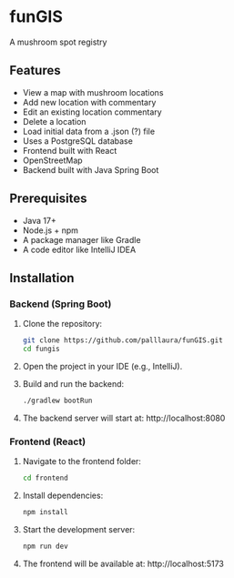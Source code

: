# funGIS
A mushroom spot registry

## Features

* View a map with mushroom locations
* Add new location with commentary
* Edit an existing location commentary
* Delete a location
* Load initial data from a .json (?) file
* Uses a PostgreSQL database
* Frontend built with React
* OpenStreetMap
* Backend built with Java Spring Boot

## Prerequisites
* Java 17+
* Node.js + npm
* A package manager like Gradle
* A code editor like IntelliJ IDEA


## Installation
### Backend (Spring Boot)
1. Clone the repository:
   ```bash
   git clone https://github.com/palllaura/funGIS.git
   cd fungis

2. Open the project in your IDE (e.g., IntelliJ).

3. Build and run the backend:
   ```bash
   ./gradlew bootRun
4. The backend server will start at:
   http://localhost:8080

### Frontend (React)
1. Navigate to the frontend folder:
   ```bash
   cd frontend
2. Install dependencies:
   ```bash
   npm install
3. Start the development server:
   ```bash
   npm run dev
4. The frontend will be available at:
   http://localhost:5173


